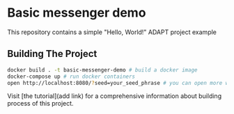 # Basic messenger demo
This repository contains a simple "Hello, World!" ADAPT project example

## Building The Project

```bash
docker build . -t basic-messenger-demo # build a docker image
docker-compose up # run docker containers
open http://localhost:8080/?seed=your_seed_phrase # you can open more windows with unique seed phrases
```


Visit [the tutorial](add link) for a comprehensive information about building process of this project.


